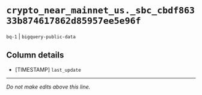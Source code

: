 # `crypto_near_mainnet_us._sbc_cbdf86333b874617862d85957ee5e96f`
`bq-1` | `bigquery-public-data`

## Column details
* [TIMESTAMP] `last_update`

-------------------------------------------------------------------------------
*Do not make edits above this line.*
